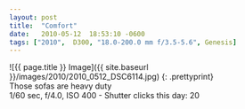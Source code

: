 ```yaml
---
layout: post
title:  "Comfort"
date:   2010-05-12  18:53:10 -0600
tags: ["2010",  D300, "18.0-200.0 mm f/3.5-5.6", Genesis]
---
```

![{{ page.title }} Image]({{ site.baseurl }}/images/2010/2010_0512_DSC6114.jpg)
{: .prettyprint}  
Those sofas are heavy duty  
1/60 sec, f/4.0, ISO 400 - Shutter clicks this day: 20